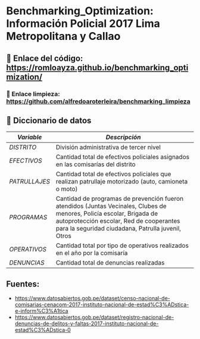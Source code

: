 # Benchmarking_Optimization: Información Policial 2017 Lima Metropolitana y Callao

## 🔗 Enlace del código: https://romloayza.github.io/benchmarking_optimization/

### 🔗 Enlace limpieza: https://github.com/alfredoaroterleira/benchmarking_limpieza 

## 📖 Diccionario de datos
| *Variable*         | *Descripción*                                                                                         |
|----------------------|---------------------------------------------------------------------------------------------------------|
| *DISTRITO*   | División administrativa de tercer nivel                                                |
| *EFECTIVOS*  | Cantidad total de efectivos policiales asignados en las comisarías del distrito                             |
| *PATRULLAJES*     |Cantidad total de efectivos policiales que realizan patrullaje motorizado (auto, camioneta o moto)            |
| *PROGRAMAS*      | Cantidad de programas de prevención fueron atendidos (Juntas Vecinales, Clubes de menores, Policía escolar, Brigada de autoprotección escolar, Red de cooperantes para la seguridad ciudadana, Patrulla juvenil, Otros     |
| *OPERATIVOS*     | Cantidad total por tipo de operativos realizados en el año por la comisaría                        |
| *DENUNCIAS*      | Cantidad total de denuncias realizadas                         |

## Fuentes:
- https://www.datosabiertos.gob.pe/dataset/censo-nacional-de-comisarias-cenacom-2017-instituto-nacional-de-estad%C3%ADstica-e-inform%C3%A1tica
- https://www.datosabiertos.gob.pe/dataset/registro-nacional-de-denuncias-de-delitos-y-faltas-2017-instituto-nacional-de-estad%C3%ADstica-0
